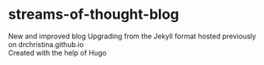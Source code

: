 # streams-of-thought-blog
New and improved blog
Upgrading from the Jekyll format hosted previously on drchristina.github.io  
Created with the help of Hugo
